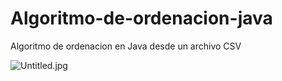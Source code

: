 # Algoritmo-de-ordenacion-java
Algoritmo de ordenacion en Java desde un archivo CSV

![Untitled.jpg](https://static.platzi.com/media/user_upload/Untitled-5b6fa910-97a2-4855-9995-4baa723b0032.jpg)
